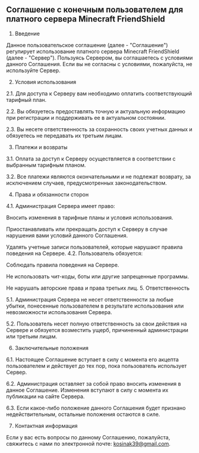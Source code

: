 ## Соглашение с конечным пользователем для платного сервера Minecraft FriendShield
1. Введение

Данное пользовательское соглашение (далее - "Соглашение") регулирует использование платного сервера Minecraft FriendShield (далее - "Сервер"). Пользуясь Сервером, вы соглашаетесь с условиями данного Соглашения. Если вы не согласны с условиями, пожалуйста, не используйте Сервер.

2. Условия использования

2.1. Для доступа к Серверу вам необходимо оплатить соответствующий тарифный план.

2.2. Вы обязуетесь предоставлять точную и актуальную информацию при регистрации и поддерживать ее в актуальном состоянии.

2.3. Вы несете ответственность за сохранность своих учетных данных и обязуетесь не передавать их третьим лицам.

3. Платежи и возвраты

3.1. Оплата за доступ к Серверу осуществляется в соответствии с выбранным тарифным планом.

3.2. Все платежи являются окончательными и не подлежат возврату, за исключением случаев, предусмотренных законодательством.

4. Права и обязанности сторон

4.1. Администрация Серверa имеет право:

Вносить изменения в тарифные планы и условия использования.

Приостанавливать или прекращать доступ к Серверу в случае нарушения вами условий данного Соглашения.

Удалять учетные записи пользователей, которые нарушают правила поведения на Сервере.
4.2. Пользователь обязуется:

Соблюдать правила поведения на Сервере.

Не использовать чит-коды, боты или другие запрещенные программы.

Не нарушать авторские права и права третьих лиц.
5. Ответственность

5.1. Администрация Серверa не несет ответственности за любые убытки, понесенные пользователем в результате использования или невозможности использования Серверa.

5.2. Пользователь несет полную ответственность за свои действия на Сервере и обязуется возместить ущерб, причиненный администрации или третьим лицам.

6. Заключительные положения

6.1. Настоящее Соглашение вступает в силу с момента его акцепта пользователем и действует до тех пор, пока пользователь использует Сервер.

6.2. Администрация оставляет за собой право вносить изменения в данное Соглашение. Изменения вступают в силу с момента их публикации на сайте Серверa.

6.3. Если какое-либо положение данного Соглашения будет признано недействительным, остальные положения остаются в силе.

7. Контактная информация

Если у вас есть вопросы по данному Соглашению, пожалуйста, свяжитесь с нами по электронной почте: kosinak39@gmail.com.
